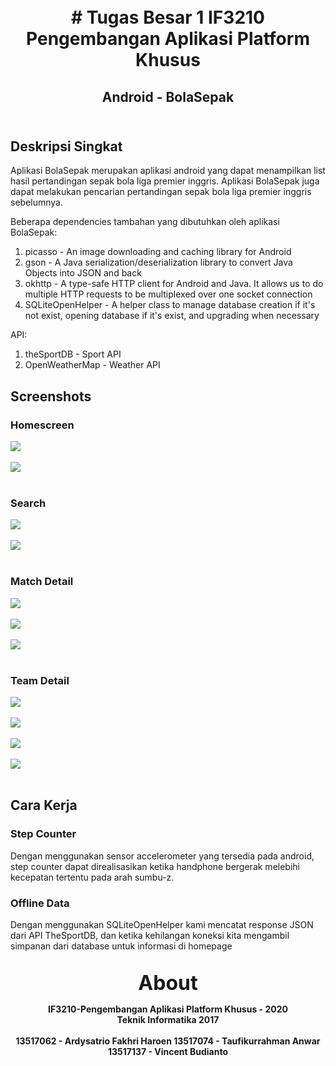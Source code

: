 <h1 align="center">
    <b>
        <br>
        # Tugas Besar 1 IF3210 Pengembangan Aplikasi Platform Khusus
        <br>
    </b>
</h1>

<h2 align="center">
    <b>
        Android - BolaSepak
        <br>
        <br>
    </b>
</h2>

## Deskripsi Singkat
Aplikasi BolaSepak merupakan aplikasi android yang dapat menampilkan list hasil pertandingan sepak bola liga premier inggris. Aplikasi BolaSepak juga dapat melakukan pencarian pertandingan sepak bola liga premier inggris sebelumnya.

Beberapa dependencies tambahan yang dibutuhkan oleh aplikasi BolaSepak:
1. picasso - An image downloading and caching library for Android <br>
2. gson - A Java serialization/deserialization library to convert Java Objects into JSON and back <br>
3. okhttp - A type-safe HTTP client for Android and Java. It allows us to do multiple HTTP requests to be multiplexed over one socket connection<br>
4. SQLiteOpenHelper - A helper class to manage database creation if it's not exist, opening database if it's exist, and upgrading when necessary<br>

API:
1. theSportDB - Sport API<br>
2. OpenWeatherMap - Weather API<br>

## Screenshots

### Homescreen

![](screenshots/homescreen1.jpg)
<br>
<br>
![](screenshots/homescreen2.jpg)
<br>
<br>

### Search

![](screenshots/search1.jpg)
<br>
<br>
![](screenshots/search2.jpg)
<br>
<br>

### Match Detail

![](screenshots/matchDetail1.jpg)
<br>
<br>
![](screenshots/matchDetail2.jpg)
<br>
<br>
![](screenshots/matchDetail3.jpg)
<br>
<br>

### Team Detail

![](screenshots/teamDetail1.jpg)
<br>
<br>
![](screenshots/teamDetail2.jpg)
<br>
<br>
![](screenshots/teamDetail3.jpg)
<br>
<br>
![](screenshots/teamDetail4.jpg)
<br>
<br>


## Cara Kerja

### Step Counter
Dengan menggunakan sensor accelerometer yang tersedia pada android, step counter dapat direalisasikan ketika handphone bergerak melebihi kecepatan tertentu pada arah sumbu-z.

### Offline Data
Dengan menggunakan SQLiteOpenHelper kami mencatat response JSON dari API TheSportDB, dan ketika kehilangan koneksi kita mengambil simpanan dari 
database untuk informasi di homepage

<p align="center">
    <b>
        <br>
        <font size="6">
            About
        </font>
    </b>
</p>

<p align="center">
    <b>
        IF3210-Pengembangan Aplikasi Platform Khusus - 2020
        <br>
        Teknik Informatika 2017
        <br>
        <br>
        13517062 - Ardysatrio Fakhri Haroen	
        13517074 - Taufikurrahman Anwar	
        13517137 - Vincent Budianto
    </b>
</p>